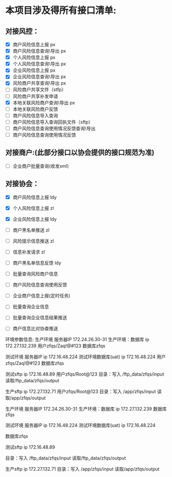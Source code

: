 # 本项目涉及得所有接口清单:

## 对接风控：
- [x] 商户风险信息上报                px
- [x] 商户风险信息查询\导出           px
- [x] 个人风险信息上报                px
- [x] 个人风险信息查询\导出           px
- [x] 企业风险信息上报                px
- [x] 企业风险信息查询\导出           px
- [x] 风险商户共享查询\导出           px
- [ ] 风险商户共享文件（stfp）
- [ ] 风险商户共享补发申请
- [x] 本地关联风险商户查询\导出       px
- [ ] 本地关联风险商户反馈
- [ ] 商户风险信息导入查询
- [ ] 商户风险信息导入查询回执文件（sftp）
- [ ] 商户风险信息查询使用情况反馈查询\导出
- [ ] 商户风险信息查询使用情况反馈

## 对接商户:(此部分接口以协会提供的接口规范为准)
- [ ] 企业商户批量查询(收发xml)

## 对接协会：
- [x] 商户风险信息上报      ldy
- [x] 个人风险信息上报      zl
- [x] 企业风险信息上报      ldy
- [ ] 商户黑名单推送        zl
- [ ] 风险提示信息推送      zl
- [ ] 信息补发请求          zl
- [ ] 商户黑名单信息反馈     ldy
- [ ] 批量查询风险商户信息   
- [ ] 商户风险信息查询使用反馈
- [ ] 企业商户信息上报(定时任务)
- [ ] 批量查询企业信息
- [ ] 批量查询企业信息结果推送
- [ ] 商户信息比对协查推送


环境参数信息:
生产环境 服务器IP
172.24.26.30-31
生产环境：数据库
ip 172.27.132.239
用户zfqs/Zaq!@#123
数据库zfqs

测试环境 服务器IP
ip 172.16.48.224
测试环境数据库(uat)
ip 172.16.48.224
用户zfqs/Zaq!@#123
数据库zfqs

测试sftp
ip 172.16.48.89
用户zfqs/Root@123
目录：写入 /ftp_data/zfqs/input 读取/ftp_data/zfqs/output

生产sftp 
ip 172.27.132.71
用户zfqs/Root@123
目录：写入 /app/zfqs/input 读取/app/zfqs/output




生产环境 服务器IP
172.24.26.30-31
生产环境：数据库
ip 172.27.132.239
数据库zfqs

测试环境 服务器IP
ip 172.16.48.224
测试环境数据库(uat)
ip 172.16.48.224

数据库zfqs

测试sftp
ip 172.16.48.89

目录：写入 /ftp_data/zfqs/input 读取/ftp_data/zfqs/output

生产sftp 
ip 172.27.132.71
目录：写入 /app/zfqs/input 读取/app/zfqs/output





